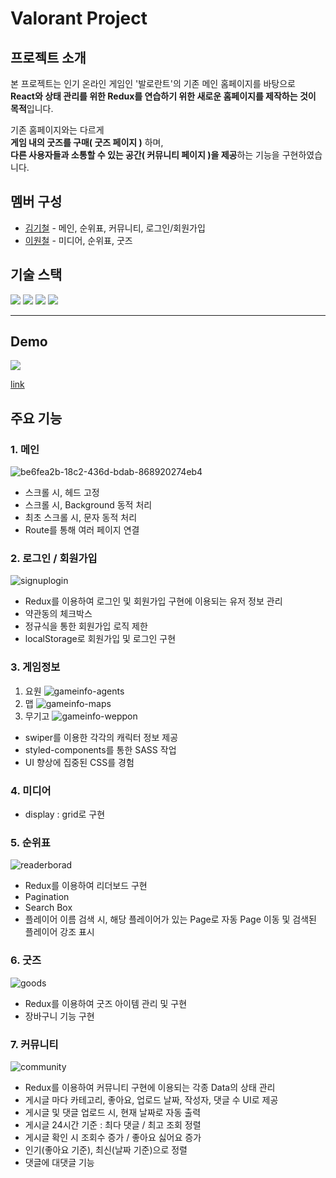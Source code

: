 # Valorant Project

## 프로젝트 소개

본 프로젝트는 인기 온라인 게임인 '발로란트'의 기존 메인 홈페이지를 바탕으로  
**React와 상태 관리를 위한 Redux를 연습하기 위한 새로운 홈페이지를 제작하는 것이 목적**입니다.

기존 홈페이지와는 다르게  
**게임 내의 굿즈를 구매( 굿즈 페이지 )** 하며,  
**다른 사용자들과 소통할 수 있는 공간( 커뮤니티 페이지 )을 제공**하는 기능을 구현하였습니다.

## 멤버 구성

- [김기철](https://github.com/habi-er) - 메인, 순위표, 커뮤니티, 로그인/회원가입
- [이원철](https://github.com/wonchuring) - 미디어, 순위표, 굿즈

## 기술 스택

<img src="https://img.shields.io/badge/react-61DAFB?style=for-the-badge&logo=react&logoColor=black"> <img src="https://img.shields.io/badge/javascript-F7DF1E?style=for-the-badge&logo=javascript&logoColor=black"> <img src="https://img.shields.io/badge/redux-764ABC?style=for-the-badge&logo=redux&logoColor=white"> <img src="https://img.shields.io/badge/styledcomponents-DB7093?style=for-the-badge&logo=sty ledcomponents&logoColor=white">

---

## Demo

![](https://github.com/ezen-iron-bro/Final_project/assets/133613789/f9d0e765-0753-4692-aa70-786b293e45e7)

[link](https://ezen-iron-bro.github.io/project-view/)

## 주요 기능

### 1. 메인

![be6fea2b-18c2-436d-bdab-868920274eb4](https://github.com/ezen-iron-bro/Final_project/assets/133613789/747615fc-6064-420f-aa1c-350767bde367)

- 스크롤 시, 헤드 고정
- 스크롤 시, Background 동적 처리
- 최초 스크롤 시, 문자 동적 처리
- Route를 통해 여러 페이지 연결

### 2. 로그인 / 회원가입

![signuplogin](https://github.com/ezen-iron-bro/Final_project/assets/133613789/e2134f42-15e4-4e45-92fa-2e3a9f320c55)

- Redux를 이용하여 로그인 및 회원가입 구현에 이용되는 유저 정보 관리
- 약관동의 체크박스
- 정규식을 통한 회원가입 로직 제한
- localStorage로 회원가입 및 로그인 구현

### 3. 게임정보

1. 요원
   ![gameinfo-agents](https://github.com/ezen-iron-bro/Final_project/assets/133613789/40ea4ef2-172a-4783-9b7d-69d4a931ddf4)
2. 맵
   ![gameinfo-maps](https://github.com/ezen-iron-bro/Final_project/assets/133613789/528cce53-f5e6-4b36-8583-bbe19d95bd74)
3. 무기고
   ![gameinfo-weppon](https://github.com/ezen-iron-bro/Final_project/assets/133613789/5d644a7e-10bf-4284-9bba-b204101ea8c0)

- swiper를 이용한 각각의 캐릭터 정보 제공
- styled-components를 통한 SASS 작업
- UI 향상에 집중된 CSS를 경험

### 4. 미디어

- display : grid로 구현

### 5. 순위표

![readerborad](https://github.com/ezen-iron-bro/Final_project/assets/133613789/6126acf9-1369-4c28-b9a8-01d36b2d5300)

- Redux를 이용하여 리더보드 구현
- Pagination
- Search Box
- 플레이어 이름 검색 시, 해당 플레이어가 있는 Page로 자동 Page 이동 및 검색된 플레이어 강조 표시

### 6. 굿즈

![goods](https://github.com/ezen-iron-bro/Final_project/assets/133613789/efb5302d-0fc8-4f59-94d4-b1b3c96e6fb3)

- Redux를 이용하여 굿즈 아이템 관리 및 구현
- 장바구니 기능 구현

### 7. 커뮤니티

![community](https://github.com/ezen-iron-bro/Final_project/assets/133613789/8d0469e9-76f3-4874-8e2b-dd43efe85db8)

- Redux를 이용하여 커뮤니티 구현에 이용되는 각종 Data의 상태 관리
- 게시글 마다 카테고리, 좋아요, 업로드 날짜, 작성자, 댓글 수 UI로 제공
- 게시글 및 댓글 업로드 시, 현재 날짜로 자동 출력
- 게시글 24시간 기준 : 최다 댓글 / 최고 조회 정렬
- 게시글 확인 시 조회수 증가 / 좋아요 싫어요 증가
- 인기(좋아요 기준), 최신(날짜 기준)으로 정렬
- 댓글에 대댓글 기능
